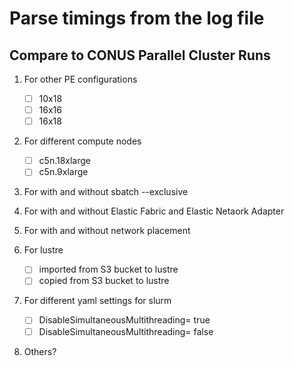 # Parse timings from the log file 

## Compare to CONUS Parallel Cluster Runs

1. For other PE configurations
   - [ ] 10x18
   - [ ] 16x16
   - [ ] 16x18

2. For different compute nodes   
   - [ ] c5n.18xlarge
   - [ ] c5n.9xlarge

3. For with and without sbatch --exclusive

4. For with and without Elastic Fabric and Elastic Netaork Adapter 

5. For with and without network placement 

6. For lustre
   - [ ] imported from S3 bucket to lustre
   - [ ] copied from S3 bucket to lustre

7. For different yaml settings for slurm  
   - [ ] DisableSimultaneousMultithreading= true
   - [ ] DisableSimultaneousMultithreading= false

8. Others?
